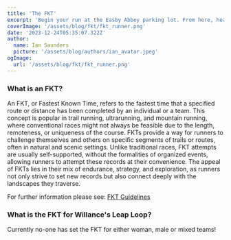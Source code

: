 ```yaml
---
title: 'The FKT'
excerpt: 'Begin your run at the Easby Abbey parking lot. From here, head south towards the River Swale, enjoying the serene surroundings.'
coverImage: '/assets/blog/fkt/fkt_runner.png'
date: '2023-12-24T05:35:07.322Z'
author:
  name: Ian Saunders
  picture: '/assets/blog/authors/ian_avatar.jpeg'
ogImage:
  url: '/assets/blog/fkt/fkt_runner.png'
---
```

### **What is an FKT?**


An FKT, or Fastest Known Time, refers to the fastest time that a specified route or distance has been completed by an individual or a team. This concept is popular in trail running, ultrarunning, and mountain running, where conventional races might not always be feasible due to the length, remoteness, or uniqueness of the course. FKTs provide a way for runners to challenge themselves and others on specific segments of trails or routes, often in natural and scenic settings. Unlike traditional races, FKT attempts are usually self-supported, without the formalities of organized events, allowing runners to attempt these records at their convenience. The appeal of FKTs lies in their mix of endurance, strategy, and exploration, as runners not only strive to set new records but also connect deeply with the landscapes they traverse.

For further information please see: [FKT Guidelines](https://fastestknowntime.com/guidelines)

### **What is the FKT for Willance's Leap Loop?**

Currently no-one has set the FKT for either woman, male or mixed teams!